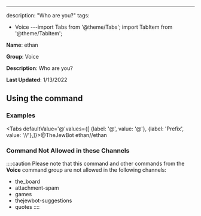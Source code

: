 ---
description: "Who are you?"
tags:
  - Voice
---import Tabs from '@theme/Tabs';
import TabItem from '@theme/TabItem';

**Name**: ethan

**Group**: Voice

**Description**: Who are you?

**Last Updated**: 1/13/2022

## Using the command

### Examples
<Tabs defaultValue='@'values={[ {label: '@', value: '@'}, {label: 'Prefix', value: '//'},]}><TabItem value='@'>@TheJewBot ethan</TabItem><TabItem value='//'>//ethan</TabItem></Tabs>

### Command Not Allowed in these Channels
::::caution Please note that this command and other commands from the **Voice** command group are not allowed in the following channels:
- the_board
- attachment-spam
- games
- thejewbot-suggestions
- quotes
::::